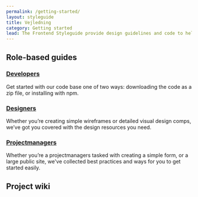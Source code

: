 ```yaml
---
permalink: /getting-started/
layout: styleguide
title: Vejledning
category: Getting started
lead: The Frontend Styleguide provide design guidelines and code to help you quickly create trustworthy, accessible, and consistent digital government services.
---
```


## Role-based guides

<div class="row">
  <div class="col-12 col-md-4">
    <h3>
      <a href="{{ site.baseurl }}/getting-started/developers/">Developers</a>
    </h3>
    <p>Get started with our code base one of two ways: downloading the code as a zip file, or installing with npm.</p>
  </div>
  <div class="col-12 col-md-4">
    <h3>
      <a href="{{ site.baseurl }}/getting-started/designers/">Designers</a>
    </h3>
    <p>Whether you’re creating simple wireframes or detailed visual design comps, we’ve got you covered with the design resources you need.</p>
  </div>
  <div class="col-12 col-md-4">
    <h3>
      <a href="{{ site.baseurl }}/getting-started/projectmanagers/">Projectmanagers</a>
    </h3>
    <p>Whether you’re a projectmanagers tasked with creating a simple form, or a large public site, we've collected best practices and ways for you to get started easily.</p>
  </div>
</div>


## Project wiki
